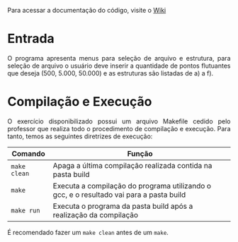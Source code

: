 
Para acessar a documentação do código, visite o <a href = ... >Wiki</a>

# Entrada

<p align="justify">O programa apresenta menus para seleção de arquivo e estrutura, para seleção de arquivo o usuário deve inserir a quantidade de pontos flutuantes que deseja (500, 5.000, 50.000) e as estruturas são listadas de a) a f).</p>

# Compilação e Execução

<p align="justify">O exercício disponibilizado possui um arquivo Makefile cedido pelo professor que realiza todo o procedimento de compilação e execução. Para tanto, temos as seguintes diretrizes de execução:</p>


| Comando                |  Função                                                                                           |                     
| -----------------------| ------------------------------------------------------------------------------------------------- |
|  `make clean`          | Apaga a última compilação realizada contida na pasta build                                        |
|  `make`                | Executa a compilação do programa utilizando o gcc, e o resultado vai para a pasta build           |
|  `make run`            | Executa o programa da pasta build após a realização da compilação                                 |

<p align="justify">É recomendado fazer um <code>make clean</code> antes de um <code>make</code>.</p>